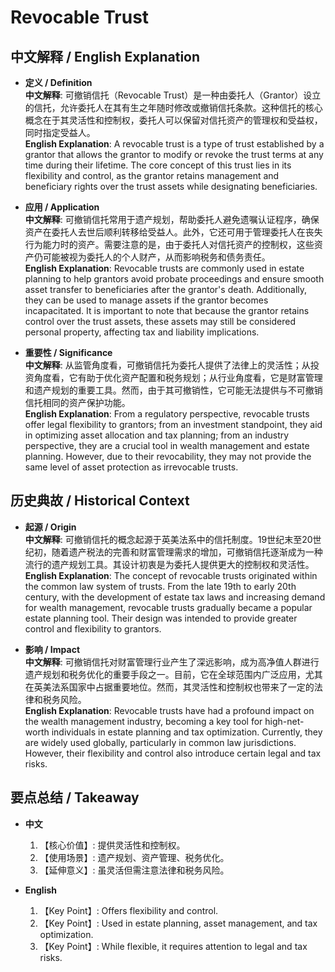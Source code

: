 # Revocable Trust

## 中文解释 / English Explanation

* **定义 / Definition**  
  **中文解释**: 可撤销信托（Revocable Trust）是一种由委托人（Grantor）设立的信托，允许委托人在其有生之年随时修改或撤销信托条款。这种信托的核心概念在于其灵活性和控制权，委托人可以保留对信托资产的管理权和受益权，同时指定受益人。  
  **English Explanation**: A revocable trust is a type of trust established by a grantor that allows the grantor to modify or revoke the trust terms at any time during their lifetime. The core concept of this trust lies in its flexibility and control, as the grantor retains management and beneficiary rights over the trust assets while designating beneficiaries.

* **应用 / Application**  
  **中文解释**: 可撤销信托常用于遗产规划，帮助委托人避免遗嘱认证程序，确保资产在委托人去世后顺利转移给受益人。此外，它还可用于管理委托人在丧失行为能力时的资产。需要注意的是，由于委托人对信托资产的控制权，这些资产仍可能被视为委托人的个人财产，从而影响税务和债务责任。  
  **English Explanation**: Revocable trusts are commonly used in estate planning to help grantors avoid probate proceedings and ensure smooth asset transfer to beneficiaries after the grantor's death. Additionally, they can be used to manage assets if the grantor becomes incapacitated. It is important to note that because the grantor retains control over the trust assets, these assets may still be considered personal property, affecting tax and liability implications.

* **重要性 / Significance**  
  **中文解释**: 从监管角度看，可撤销信托为委托人提供了法律上的灵活性；从投资角度看，它有助于优化资产配置和税务规划；从行业角度看，它是财富管理和遗产规划的重要工具。然而，由于其可撤销性，它可能无法提供与不可撤销信托相同的资产保护功能。  
  **English Explanation**: From a regulatory perspective, revocable trusts offer legal flexibility to grantors; from an investment standpoint, they aid in optimizing asset allocation and tax planning; from an industry perspective, they are a crucial tool in wealth management and estate planning. However, due to their revocability, they may not provide the same level of asset protection as irrevocable trusts.

## 历史典故 / Historical Context

* **起源 / Origin**  
  **中文解释**: 可撤销信托的概念起源于英美法系中的信托制度。19世纪末至20世纪初，随着遗产税法的完善和财富管理需求的增加，可撤销信托逐渐成为一种流行的遗产规划工具。其设计初衷是为委托人提供更大的控制权和灵活性。  
  **English Explanation**: The concept of revocable trusts originated within the common law system of trusts. From the late 19th to early 20th century, with the development of estate tax laws and increasing demand for wealth management, revocable trusts gradually became a popular estate planning tool. Their design was intended to provide greater control and flexibility to grantors.

* **影响 / Impact**  
  **中文解释**: 可撤销信托对财富管理行业产生了深远影响，成为高净值人群进行遗产规划和税务优化的重要手段之一。目前，它在全球范围内广泛应用，尤其在英美法系国家中占据重要地位。然而，其灵活性和控制权也带来了一定的法律和税务风险。  
  **English Explanation**: Revocable trusts have had a profound impact on the wealth management industry, becoming a key tool for high-net-worth individuals in estate planning and tax optimization. Currently, they are widely used globally, particularly in common law jurisdictions. However, their flexibility and control also introduce certain legal and tax risks.

## 要点总结 / Takeaway

* **中文**  
  1. 【核心价值】:  提供灵活性和控制权。
  2. 【使用场景】:  遗产规划、资产管理、税务优化。
  3. 【延伸意义】:  虽灵活但需注意法律和税务风险。

* **English**  
  1. 【Key Point】: Offers flexibility and control.
  2. 【Key Point】: Used in estate planning, asset management, and tax optimization.
  3. 【Key Point】: While flexible, it requires attention to legal and tax risks.